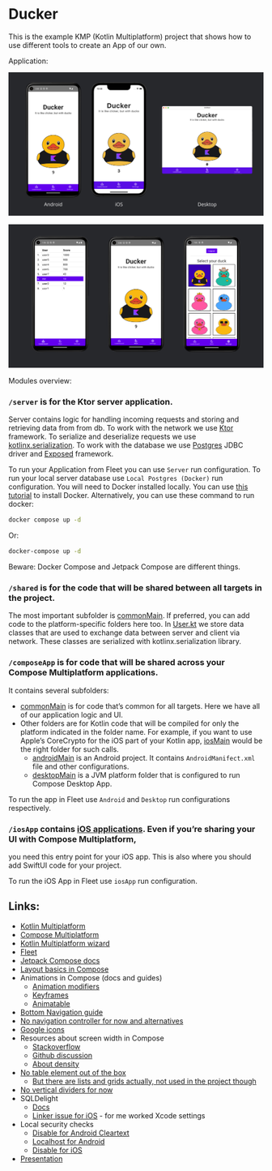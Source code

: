 # Ducker

This is the example KMP (Kotlin Multiplatform) project that shows how to use different tools to create an App of our own.

Application:

![Apps](docs/Apps.png)

![Screens](docs/Screens.png)


Modules overview:

### `/server` is for the Ktor server application.
Server contains logic for handling incoming requests and storing and retrieving data from from db.
To work with the network we use [Ktor](https://ktor.io/) framework. 
To serialize and deserialize requests we use [kotlinx.serialization](https://github.com/Kotlin/kotlinx.serialization).
To work with the database we use [Postgres](https://www.postgresql.org/) JDBC driver and [Exposed](https://github.com/JetBrains/Exposed) framework.

To run your Application from Fleet you can use `Server` run configuration.
To run your local server database use `Local Postgres (Docker)` run configuration. 
You will need to Docker installed locally. You can use [this tutorial](https://www.cprime.com/resources/blog/docker-for-mac-with-homebrew-a-step-by-step-tutorial/) to install Docker.
Alternatively, you can use these command to run docker:
```bash
docker compose up -d
```
Or:
```bash
docker-compose up -d
```
Beware: Docker Compose and Jetpack Compose are different things.

### `/shared` is for the code that will be shared between all targets in the project.
The most important subfolder is [commonMain](shared/src/commonMain). If preferred, you can add code to the platform-specific folders here too.
In [User.kt](shared/src/commonMain/kotlin/User.kt) we store data classes that are used to exchange data between server and client via network. These classes are serialized with kotlinx.serialization library.

### `/composeApp` is for code that will be shared across your Compose Multiplatform applications.
It contains several subfolders:
- [commonMain](composeApp/src/commonMain) is for code that’s common for all targets. Here we have all of our application logic and UI. 
- Other folders are for Kotlin code that will be compiled for only the platform indicated in the folder name.
  For example, if you want to use Apple’s CoreCrypto for the iOS part of your Kotlin app,
  [iosMain](composeApp/src/iosMain) would be the right folder for such calls.
  - [androidMain](composeApp/src/androidMain) is an Android project. It contains `AndroidManifect.xml` file and other configurations.
  - [desktopMain](composeApp/src/desktopMain) is a JVM platform folder that is configured to run Compose Desktop App. 

To run the app in Fleet use `Android` and `Desktop` run configurations respectively.

### `/iosApp` contains [iOS applications](https://developer.apple.com/documentation/xcode/creating-an-xcode-project-for-an-app). Even if you’re sharing your UI with Compose Multiplatform, 
  you need this entry point for your iOS app. This is also where you should add SwiftUI code for your project.

To run the iOS App in Fleet use `iosApp` run configuration.

## Links:
- [Kotlin Multiplatform](https://www.jetbrains.com/kotlin-multiplatform/)
- [Compose Multiplatform](https://www.jetbrains.com/lp/compose-multiplatform/)
- [Kotlin Multiplatform wizard](https://kmp.jetbrains.com/)
- [Fleet](https://www.jetbrains.com/fleet/)
- [Jetpack Compose docs](https://developer.android.com/jetpack/compose/)
- [Layout basics in Compose](https://developer.android.com/jetpack/compose/layouts/basics)
- Animations in Compose (docs and guides)
  - [Animation modifiers](https://developer.android.com/jetpack/compose/animation/composables-modifiers#animation-modifiers)
  - [Keyframes](https://proandroiddev.com/animate-with-jetpack-compose-animate-as-state-and-animation-specs-ffc708bb45f8)
  - [Animatable](https://stackoverflow.com/questions/74903014/how-to-start-and-stop-animation-in-jetpack-compose)
- [Bottom Navigation guide](https://proandroiddev.com/implement-bottom-bar-navigation-in-jetpack-compose-b530b1cd9ee2)
- [No navigation controller for now and alternatives](https://www.jetbrains.com/help/kotlin-multiplatform-dev/compose-navigation-routing.html)
- [Google icons](https://fonts.google.com/icons)
- Resources about screen width in Compose
  - [Stackoverflow](https://stackoverflow.com/questions/68919900/screen-width-and-height-in-jetpack-compose)
  - [Github discussion](https://github.com/JetBrains/compose-multiplatform/discussions/3225)
  - [About density](https://medium.com/@android-world/jetpack-compose-localdensity-pixel-dp-d679370ccf05)
- [No table element out of the box](https://github.com/JetBrains/compose-multiplatform/issues/344)
  - [But there are lists and grids actually, not used in the project though](https://developer.android.com/jetpack/compose/lists)
- [No vertical dividers for now](https://stackoverflow.com/questions/67919041/create-vertical-divider-jetpack-compose)
- SQLDelight
  - [Docs](https://cashapp.github.io/sqldelight/2.0.0/multiplatform_sqlite/)
  - [Linker issue for iOS](https://github.com/cashapp/sqldelight/issues/1442) - for me worked Xcode settings
- Local security checks
  - [Disable for Android Cleartext](https://stackoverflow.com/questions/45940861/android-8-cleartext-http-traffic-not-permitted)
  - [Localhost for Android](https://stackoverflow.com/questions/5806220/how-to-connect-to-my-http-localhost-web-server-from-android-emulator)
  - [Disable for iOS](https://stackoverflow.com/questions/6077888/how-do-i-access-the-host-machine-itself-from-the-iphone-simulator)
- [Presentation](/docs/Presentation.pdf)
